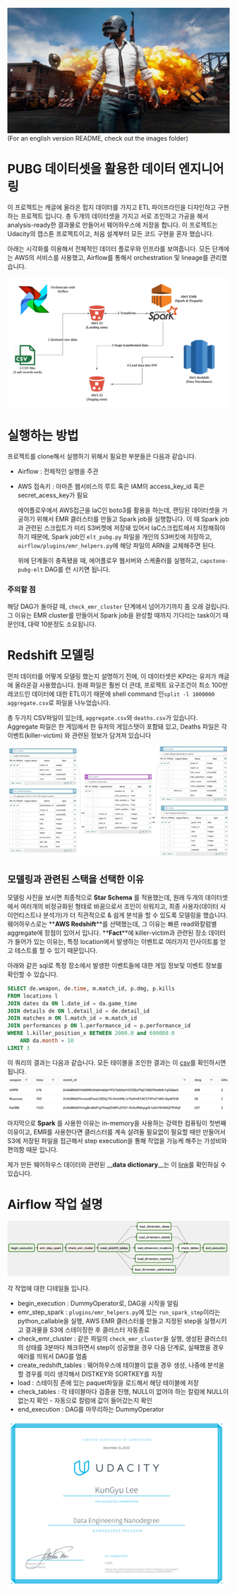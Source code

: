 ![intro](images/pubg.jpeg)
(For an english version README, check out the images folder)

# PUBG 데이터셋을 활용한 데이터 엔지니어링
  이 프로젝트는 캐글에 올라온 펍지 데이터를 가지고 ETL 파이프라인을 디자인하고 구현하는 프로젝트 입니다. 총 두개의 데이터셋을 가지고 서로 조인하고 가공을 해서 analysis-ready한 결과물로 만들어서 웨어하우스에 저장을 합니다. 이 프로젝트는 Udacity의 캡스톤 프로젝트이고, 처음 설계부터 모든 코드 구현을 혼자 했습니다.

  아래는 시각화를 이용해서 전체적인 데이터 플로우와 인프라를 보여줍니다. 모든 단계에는 AWS의 서비스를 사용했고, Airflow를 통해서 orchestration 및 lineage를 관리했습니다.

![airflow](images/pubg_airflow.png)

# 실행하는 방법
  프로젝트를 clone해서 실행하기 위해서 필요한 부분들은 다음과 같습니다.
- Airflow : 전체적인 실행을 주관
- AWS 접속키 : 아마존 웹서비스의 루트 혹은 IAM의 access_key_id 혹은 secret_acess_key가 필요

  에어플로우에서 AWS접근을 IaC인 boto3를 활용을 하는데, 랜딩된 데이터셋을 가공하기 위해서 EMR 클러스터를 만들고 Spark job을 실행합니다. 이 때 Spark job과 관련된 스크립트가 미리 S3버켓에 저장돼 있어서 IaC스크립트에서 지정해줘야 하기 때문에, Spark job인 `elt_pubg.py` 파일을 개인의 S3버킷에 저장하고, `airflow/plugins/emr_helpers.py`에 해당 파일의 ARN을 교체해주면 된다.

  위에 단계들이 충족됐을 때, 에어플로우 웹서버와 스케줄러를 실행하고, `capstone-pubg-elt` DAG를 런 시키면 됩니다.

### 주의할 점
  해당 DAG가 돌아갈 때, `check_emr_cluster` 단계에서 넘어가기까지 좀 오래 걸립니다. 그 이유는 EMR cluster를 만들어서 Spark job을 완성할 때까지 기다리는 task이기 때문인데, 대략 10분정도 소요됩니다.

# Redshift 모델링

  먼저 데이터를 어떻게 모델링 했는지 설명하기 전에, 이 데이터셋은 KP라는 유저가 캐글에 올라온걸 사용했습니다. 원래 파일은 훨씬 더 큰데, 프로젝트 요구조건이 최소 100만 레코드인 데이터에 대한 ETL이기 때문에 shell command 인`split -l 1000000 aggregate.csv`로 파일을 나누었습니다.

  총 두가지 CSV파일이 있는데, `aggregate.csv`와 `deaths.csv`가 있습니다. Aggregate 파일은 한 게임에서 한 유저의 게임스탯이 포함돼 있고, Deaths 파일은 각 이벤트(killer-victim) 와 관련된 정보가 담겨져 있습니다

![modeling](images/warehouse_modeling.png)

## 모델링과 관련된 스택을 선택한 이유

  모델링 사진을 보시면 최종적으로 **__Star Schema__** 를 적용했는데, 원래 두개의 데이터셋에서 여러개의 비정규화된 형태로 바꿈으로서 조인이 쉬워지고, 최종 사용자(데이터 사이언티스트나 분석가)가 더 직관적으로 & 쉽게 분석을 할 수 있도록 모델링을 했습니다.
  웨어하우스로는 **__AWS Redshift__**를 선택했는데, 그 이유는 빠른 read와칼럼별  aggregate에 장점이 있어서 입니다. **__Fact__**에 killer-victim과 관련된 장소 데이터가 들어가 있는 이유는, 특정 location에서 발생하는 이벤트로 여러가지 인사이트를 얻고 테스트를 할 수 있기 때문입니다.

  아래와 같은 sql로 특정 장소에서 발생한 이벤트들에 대한 게임 정보및 이벤트 정보를 확인할 수 있습니다.
```sql
SELECT de.weapon, de.time, m.match_id, p.dmg, p.kills
FROM locations l
JOIN dates da ON l.date_id = da.game_time
JOIN details de ON l.detail_id = de.detail_id
JOIN matches m ON l.match_id = m.match_id
JOIN performances p ON l.performance_id = p.performance_id
WHERE l.killer_position_x BETWEEN 2000.0 and 600000.0
	AND da.month = 10
LIMIT 3
```
  이 쿼리의 결과는 다음과 같습니다. 모든 테이블을 조인한 결과는 이 [csv](images/complete.csv)를 확인하시면 됩니다.
![query](images/query.png)

  마지막으로 **__Spark__** 를 사용한 이유는 in-memory을 사용하는 강력한 컴퓨팅이 첫번째 이유이고, EMR를 사용한다면 클러스터를 계속 살려둘 필요없이 필요할 때만 만들어서 S3에 저장된 파일을 접근해서 step execution을 통해 작업을 가능케 해주는 가성비와 편의함 때문 입니다.

  제가 만든 웨어하우스 데이터와 관련된 __**data dictionary**__는 이 [link](images/data_dictionary.md)를 확인하실 수 있습니다.

# Airflow 작업 설명

![dag](images/airflow_dag.png)

  각 작업에 대한 디테일들 입니다.

- begin_execution : DummyOperator로, DAG을 시작을 알림
- emr_step_spark : `plugins/emr_helpers.py`에 있는 `run_spark_step`이라는 python_callable을 실행, AWS EMR 클러스터를 만들고 지정된 step을 실행시키고 결과물을 S3에 스테이징한 후 클러스터 자동종료
- check_emr_cluster : 같은 파일의 `check_emr_cluster`을 실행, 생성된 클러스터의 상태를 3분마다 체크하면서 step이 성공했을 경우 다음 단계로, 실패했을 경우 에러를 띄워서 DAG를 멈춤
- create_redshift_tables : 웨어하우스에 테이블이 없을 경우 생성, 나중에 분석을 할 경우를 미리 생각해서 DISTKEY와 SORTKEY를 지정
- load : 스테이징 존에 있는 paquet파일을 로드해서 해당 테이블에 저장
- check_tables : 각 테이블마다 검증을 진행, NULL이 없어야 하는 칼럼에 NULL이 없는지 확인 - 자동으로 칼럼에 값이 들어갔는지 확인
- end_execution : DAG를 마무리하는 DummyOperator

![certificate](images/udacity_certificate.png)
